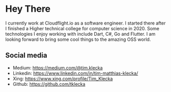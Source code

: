 # Hey There 
I currently work at Cloudflight.io as a software engineer. I started there after I finished a Higher technical college for computer science in 2020. Some technologies I enjoy working with include Dart, C#, Go and Flutter. I am looking forward to bring some cool things to the amazing OSS world.
## Social media
- Medium: https://medium.com/@tim.klecka
- Linkedin: https://www.linkedin.com/in/tim-matthias-klecka/
- Xing: https://www.xing.com/profile/Tim_Klecka
- Github: https://github.com/tklecka
